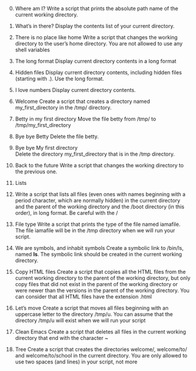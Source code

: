 0. Where am I?
  Write a script that prints the absolute path name of the current working directory.
1. What’s in there?
   Display the contents list of your current directory.
2. There is no place like home
   Write a script that changes the working directory to the user’s home directory.
      You are not allowed to use any shell variables
3. The long format
   Display current directory contents in a long format

 4. Hidden files
    Display current directory contents, including hidden files (starting with .). Use the 
    long format.
 5. I love numbers
    Display current directory contents.
 6. Welcome
    Create a script that creates a directory named my_first_directory in the /tmp/ directory.
 7. Betty in my first directory
     Move the file betty from /tmp/ to /tmp/my_first_directory
 8. Bye bye Betty
    Delete the file betty.
 9. Bye bye My first directory  
    Delete the directory my_first_directory that is in the /tmp directory.
10. Back to the future
    Write a script that changes the working directory to the previous one.
11. Lists
12. Write a script that lists all files (even ones with names beginning with a period 
    character, which are normally hidden) in the current directory and the parent of the 
    working directory and the /boot directory (in this order), in long format.
    Be careful with the /
12. File type
    Write a script that prints the type of the file named iamafile. The file iamafile will 
    be in the /tmp directory when we will run your script.
13. We are symbols, and inhabit symbols
    Create a symbolic link to /bin/ls, named __ls__. The symbolic link should be created 
    in the current working directory.
14. Copy HTML files
    Create a script that copies all the HTML files from the current working directory to 
    the parent of the working directory, but only copy files that did not exist in the 
    parent of the working directory or were newer than the versions in the parent of the 
    working directory.
    You can consider that all HTML files have the extension .html
15. Let’s move
    Create a script that moves all files beginning with an uppercase letter to the 
    directory /tmp/u.
    You can assume that the directory /tmp/u will exist when we will run your script
16. Clean Emacs
    Create a script that deletes all files in the current working directory that end with 
    the character ~
17. Tree
    Create a script that creates the directories welcome/, welcome/to/ and 
    welcome/to/school in the current directory.
    You are only allowed to use two spaces (and lines) in your script, not more
    

        
